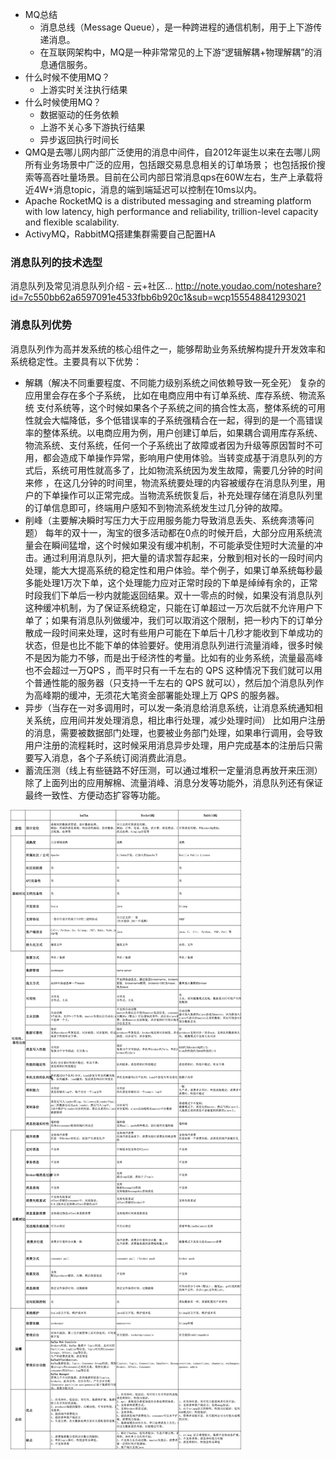 * MQ总结
  * 消息总线（Message Queue），是一种跨进程的通信机制，用于上下游传递消息。
  * 在互联网架构中，MQ是一种非常常见的上下游“逻辑解耦+物理解耦”的消息通信服务。
* 什么时候不使用MQ？
  * 上游实时关注执行结果
* 什么时候使用MQ？
  * 数据驱动的任务依赖
  * 上游不关心多下游执行结果
  * 异步返回执行时间长
* QMQ是去哪儿网内部广泛使用的消息中间件，自2012年诞生以来在去哪儿网所有业务场景中广泛的应用，包括跟交易息息相关的订单场景； 也包括报价搜索等高吞吐量场景。目前在公司内部日常消息qps在60W左右，生产上承载将近4W+消息topic，消息的端到端延迟可以控制在10ms以内。
* Apache RocketMQ is a distributed messaging and streaming platform with low latency, high performance and reliability, trillion-level capacity and flexible scalability.
* ActivyMQ，RabbitMQ搭建集群需要自己配置HA

### 消息队列的技术选型
消息队列及常见消息队列介绍 - 云+社区...
http://note.youdao.com/noteshare?id=7c550bb62a6597091e4533fbb6b920c1&sub=wcp155548841293021

### 消息队列优势
消息队列作为高并发系统的核心组件之一，能够帮助业务系统解构提升开发效率和系统稳定性。主要具有以下优势：
* 解耦（解决不同重要程度、不同能力级别系统之间依赖导致一死全死）
复杂的应用里会存在多个子系统， 比如在电商应用中有订单系统、库存系统、物流系统 支付系统等，这个时候如果各个子系统之间的搞合性太高，整体系统的可用性就会大幅降低，多个低错误率的子系统强精合在一起，得到的是一个高错误率的整体系统。以电商应用为例，用户创建订单后，如果耦合调用库存系统、物流系统、支付系统，任何一个子系统出了故障或者因为升级等原因暂时不可用，都会造成下单操作异常，影响用户使用体验。当转变成基于消息队列的方式后，系统可用性就高多了，比如物流系统因为发生故障，需要几分钟的时间来修 ，在这几分钟的时间里，物流系统要处理的内容被缓存在消息队列里，用户的下单操作可以正常完成。当物流系统恢复后，补充处理存储在消息队列里的订单信息即可，终端用户感知不到物流系统发生过几分钟的故障。
* 削峰（主要解决瞬时写压力大于应用服务能力导致消息丢失、系统奔溃等问题）
每年的双十一，淘宝的很多活动都在0点的时候开启，大部分应用系统流量会在瞬间猛增，这个时候如果没有缓冲机制，不可能承受住短时大流量的冲击。通过利用消息队列，把大量的请求暂存起来，分散到相对长的一段时间内处理，能大大提高系统的稳定性和用户体验。举个例子，如果订单系统每秒最多能处理1万次下单，这个处理能力应对正常时段的下单是绰绰有余的，正常时段我们下单后一秒内就能返回结果。双十一零点的时候，如果没有消息队列这种缓冲机制，为了保证系统稳定，只能在订单超过一万次后就不允许用户下单了；如果有消息队列做缓冲，我们可以取消这个限制，把一秒内下的订单分散成一段时间来处理，这时有些用户可能在下单后十几秒才能收到下单成功的状态，但是也比不能下单的体验要好。使用消息队列进行流量消峰，很多时候不是因为能力不够，而是出于经济性的考量。比如有的业务系统，流量最高峰也不会超过一万QPS ，而平时只有一千左右的 QPS 这种情况下我们就可以用个普通性能的服务器（只支持一千左右的 QPS 就可以），然后加个消息队列作为高峰期的缓冲，无须花大笔资金部署能处理上万 QPS 的服务器。
* 异步（当存在一对多调用时，可以发一条消息给消息系统，让消息系统通知相关系统，应用间并发处理消息，相比串行处理，减少处理时间）
比如用户注册的消息，需要被数据部门处理，也要被业务部门处理，如果串行调用，会导致用户注册的流程耗时，这时候采用消息异步处理，用户完成基本的注册后只需要写入消息，各个子系统订阅消费此消息。
* 蓄流压测（线上有些链路不好压测，可以通过堆积一定量消息再放开来压测）
除了上面列出的应用解棉、流量消峰、消息分发等功能外，消息队列还有保证最终一致性、方便动态扩容等功能。

![MQ详细对比](img/mq-compare.png)